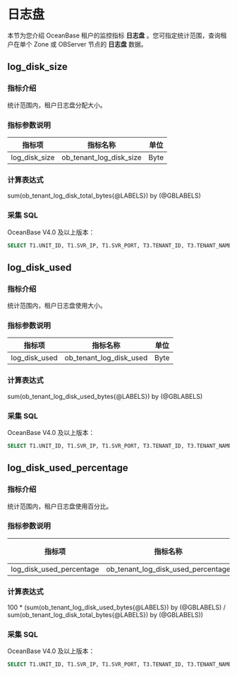 # 日志盘

本节为您介绍 OceanBase 租户的监控指标 **日志盘** 。您可指定统计范围，查询租户在单个 Zone 或 OBServer 节点的 **日志盘** 数据。

## log_disk_size

### 指标介绍

统计范围内，租户日志盘分配大小。

### 指标参数说明

|   **指标项**   |         **指标名称**          | **单位** |
|-------------|-----------------------|--------|
|  log_disk_size | ob_tenant_log_disk_size | Byte      |

### 计算表达式

sum(ob_tenant_log_disk_total_bytes{@LABELS}) by (@GBLABELS)

### 采集 SQL

OceanBase V4.0 及以上版本：

```sql
SELECT T1.UNIT_ID, T1.SVR_IP, T1.SVR_PORT, T3.TENANT_ID, T3.TENANT_NAME, T1.LOG_DISK_SIZE, T1.LOG_DISK_IN_USE FROM (SELECT UNIT_ID, SVR_IP, SVR_PORT, SUM(LOG_DISK_SIZE) AS LOG_DISK_SIZE, SUM(LOG_DISK_IN_USE) AS LOG_DISK_IN_USE FROM V$OB_UNITS GROUP BY UNIT_ID) T1 JOIN DBA_OB_UNITS T2 JOIN (SELECT TENANT_ID, TENANT_NAME FROM DBA_OB_TENANTS WHERE TENANT_TYPE IN ('SYS', 'USER')) T3 ON T1.UNIT_ID = T2.UNIT_ID AND T2.TENANT_ID = T3.TENANT_ID
```

## log_disk_used

### 指标介绍

统计范围内，租户日志盘使用大小。

### 指标参数说明

|   **指标项**   |         **指标名称**          | **单位** |
|-------------|-----------------------|--------|
|  log_disk_used | ob_tenant_log_disk_used | Byte      |

### 计算表达式

sum(ob_tenant_log_disk_used_bytes{@LABELS}) by (@GBLABELS)

### 采集 SQL

OceanBase V4.0 及以上版本：

```sql
SELECT T1.UNIT_ID, T1.SVR_IP, T1.SVR_PORT, T3.TENANT_ID, T3.TENANT_NAME, T1.LOG_DISK_SIZE, T1.LOG_DISK_IN_USE FROM (SELECT UNIT_ID, SVR_IP, SVR_PORT, SUM(LOG_DISK_SIZE) AS LOG_DISK_SIZE, SUM(LOG_DISK_IN_USE) AS LOG_DISK_IN_USE FROM V$OB_UNITS GROUP BY UNIT_ID) T1 JOIN DBA_OB_UNITS T2 JOIN (SELECT TENANT_ID, TENANT_NAME FROM DBA_OB_TENANTS WHERE TENANT_TYPE IN ('SYS', 'USER')) T3 ON T1.UNIT_ID = T2.UNIT_ID AND T2.TENANT_ID = T3.TENANT_ID
```

## log_disk_used_percentage

### 指标介绍

统计范围内，租户日志盘使用百分比。

### 指标参数说明

|   **指标项**   |         **指标名称**          | **单位** |
|-------------|-----------------------|--------|
|  log_disk_used_percentage | ob_tenant_log_disk_used_percentage | %      |

### 计算表达式

100 * (sum(ob_tenant_log_disk_used_bytes{@LABELS}) by (@GBLABELS) / sum(ob_tenant_log_disk_total_bytes{@LABELS}) by (@GBLABELS))

### 采集 SQL

OceanBase V4.0 及以上版本：

```sql
SELECT T1.UNIT_ID, T1.SVR_IP, T1.SVR_PORT, T3.TENANT_ID, T3.TENANT_NAME, T1.LOG_DISK_SIZE, T1.LOG_DISK_IN_USE FROM (SELECT UNIT_ID, SVR_IP, SVR_PORT, SUM(LOG_DISK_SIZE) AS LOG_DISK_SIZE, SUM(LOG_DISK_IN_USE) AS LOG_DISK_IN_USE FROM V$OB_UNITS GROUP BY UNIT_ID) T1 JOIN DBA_OB_UNITS T2 JOIN (SELECT TENANT_ID, TENANT_NAME FROM DBA_OB_TENANTS WHERE TENANT_TYPE IN ('SYS', 'USER')) T3 ON T1.UNIT_ID = T2.UNIT_ID AND T2.TENANT_ID = T3.TENANT_ID
```
